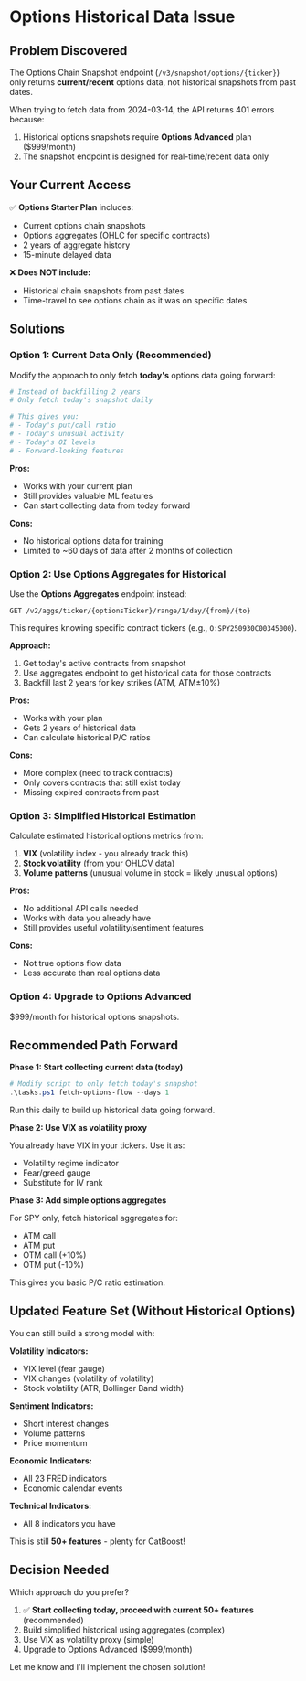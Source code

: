 # Options Historical Data Issue

## Problem Discovered

The Options Chain Snapshot endpoint (`/v3/snapshot/options/{ticker}`) only returns **current/recent** options data, not historical snapshots from past dates.

When trying to fetch data from 2024-03-14, the API returns 401 errors because:
1. Historical options snapshots require **Options Advanced** plan ($999/month)
2. The snapshot endpoint is designed for real-time/recent data only

## Your Current Access

✅ **Options Starter Plan** includes:
- Current options chain snapshots
- Options aggregates (OHLC for specific contracts)
- 2 years of aggregate history
- 15-minute delayed data

❌ **Does NOT include:**
- Historical chain snapshots from past dates
- Time-travel to see options chain as it was on specific dates

## Solutions

### Option 1: Current Data Only (Recommended)

Modify the approach to only fetch **today's** options data going forward:

```python
# Instead of backfilling 2 years
# Only fetch today's snapshot daily

# This gives you:
# - Today's put/call ratio
# - Today's unusual activity
# - Today's OI levels
# - Forward-looking features
```

**Pros:**
- Works with your current plan
- Still provides valuable ML features
- Can start collecting data from today forward

**Cons:**
- No historical options data for training
- Limited to ~60 days of data after 2 months of collection

### Option 2: Use Options Aggregates for Historical

Use the **Options Aggregates** endpoint instead:

```
GET /v2/aggs/ticker/{optionsTicker}/range/1/day/{from}/{to}
```

This requires knowing specific contract tickers (e.g., `O:SPY250930C00345000`).

**Approach:**
1. Get today's active contracts from snapshot
2. Use aggregates endpoint to get historical data for those contracts
3. Backfill last 2 years for key strikes (ATM, ATM±10%)

**Pros:**
- Works with your plan
- Gets 2 years of historical data
- Can calculate historical P/C ratios

**Cons:**
- More complex (need to track contracts)
- Only covers contracts that still exist today
- Missing expired contracts from past

### Option 3: Simplified Historical Estimation

Calculate estimated historical options metrics from:
1. **VIX** (volatility index - you already track this)
2. **Stock volatility** (from your OHLCV data)
3. **Volume patterns** (unusual volume in stock = likely unusual options)

**Pros:**
- No additional API calls needed
- Works with data you already have
- Still provides useful volatility/sentiment features

**Cons:**
- Not true options flow data
- Less accurate than real options data

### Option 4: Upgrade to Options Advanced

$999/month for historical options snapshots.

## Recommended Path Forward

**Phase 1: Start collecting current data (today)**
```powershell
# Modify script to only fetch today's snapshot
.\tasks.ps1 fetch-options-flow --days 1
```

Run this daily to build up historical data going forward.

**Phase 2: Use VIX as volatility proxy**

You already have VIX in your tickers. Use it as:
- Volatility regime indicator
- Fear/greed gauge
- Substitute for IV rank

**Phase 3: Add simple options aggregates**

For SPY only, fetch historical aggregates for:
- ATM call
- ATM put
- OTM call (+10%)
- OTM put (-10%)

This gives you basic P/C ratio estimation.

## Updated Feature Set (Without Historical Options)

You can still build a strong model with:

**Volatility Indicators:**
- VIX level (fear gauge)
- VIX changes (volatility of volatility)
- Stock volatility (ATR, Bollinger Band width)

**Sentiment Indicators:**
- Short interest changes
- Volume patterns
- Price momentum

**Economic Indicators:**
- All 23 FRED indicators
- Economic calendar events

**Technical Indicators:**
- All 8 indicators you have

This is still **50+ features** - plenty for CatBoost!

## Decision Needed

Which approach do you prefer?

1. ✅ **Start collecting today, proceed with current 50+ features** (recommended)
2. Build simplified historical using aggregates (complex)
3. Use VIX as volatility proxy (simple)
4. Upgrade to Options Advanced ($999/month)

Let me know and I'll implement the chosen solution!
